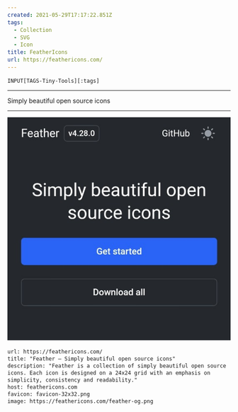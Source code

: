 ```yaml
---
created: 2021-05-29T17:17:22.851Z
tags: 
  - Collection
  - SVG
  - Icon
title: FeatherIcons
url: https://feathericons.com/
---
```

```meta-bind
INPUT[TAGS-Tiny-Tools][:tags]
```

___
Simply beautiful open source icons
___

![](_attachments/feathericons.jpg)

```cardlink
url: https://feathericons.com/
title: "Feather – Simply beautiful open source icons"
description: "Feather is a collection of simply beautiful open source icons. Each icon is designed on a 24x24 grid with an emphasis on simplicity, consistency and readability."
host: feathericons.com
favicon: favicon-32x32.png
image: https://feathericons.com/feather-og.png
```
